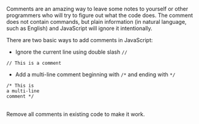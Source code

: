 Comments are an amazing way to leave some notes to yourself or other programmers who will try to figure out what the code does. The comment does not contain commands, but plain information (in natural language, such as English) and JavaScript will ignore it intentionally.

There are two basic ways to add comments in JavaScript:

- Ignore the current line using double slash `//`

`// This is a comment`
   
   
   
- Add a multi-line comment beginning with `/*` and ending with `*/`
```
/* This is
a multi-line
comment */
```   
   
   \
Remove all comments in existing code to make it work.